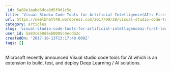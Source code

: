 ```yaml
---
_id: 5a88e1aabd6dca0d5f0d1c5e
title: 'Visual Studio Code Tools for Artificial Intelligence(AI): First look'
url: https://neelbhatt40.wordpress.com/2017/09/28/visual-studio-code-tools-for-artificial-intelligenceai-first-look/
category: articles
slug: 'visual-studio-code-tools-for-artificial-intelligenceai-first-look'
user_id: 5a83ce59d6eb0005c4ecda2c
createdOn: '2017-10-13T13:17:40.000Z'
tags: []
---
```


Microsoft recently announced Visual studio code tools for AI which is an extension to build, test, and deploy Deep Learning / AI solutions.


